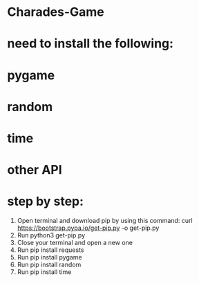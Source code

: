 # Charades-Game

# need to install the following:
# pygame
# random
# time 
# other API

# step by step:
1. Open terminal and download pip by using this command:
    curl https://bootstrap.pypa.io/get-pip.py -o get-pip.py
2. Run python3 get-pip.py
3. Close your terminal and open a new one
4. Run pip install requests
5. Run pip install pygame
6. Run pip install random
7. Run pip install time
